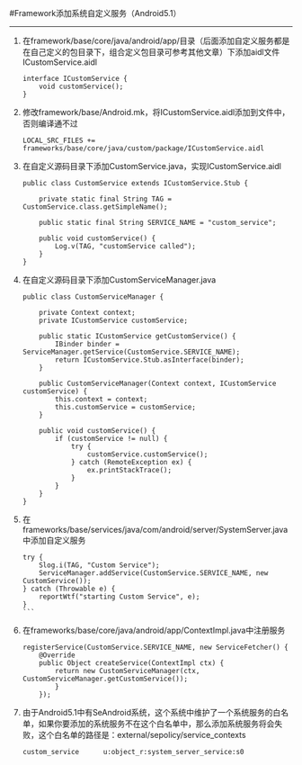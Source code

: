 #Framework添加系统自定义服务（Android5.1）  
***  

1. 在framework/base/core/java/android/app/目录（后面添加自定义服务都是在自己定义的包目录下，组合定义包目录可参考其他文章）下添加aidl文件ICustomService.aidl

	```  
	interface ICustomService {  
		void customService();
	}
	```  
  
2. 修改framework/base/Android.mk，将ICustomService.aidl添加到文件中，否则编译通不过

	```
	LOCAL_SRC_FILES += frameworks/base/core/java/custom/package/ICustomService.aidl
	```  
	
3. 在自定义源码目录下添加CustomService.java，实现ICustomService.aidl

	```  
	public class CustomService extends ICustomService.Stub {

    	private static final String TAG = CustomService.class.getSimpleName();

    	public static final String SERVICE_NAME = "custom_service";

    	public void customService() {
        	Log.v(TAG, "customService called");
    	}
	}
	```
	
4. 在自定义源码目录下添加CustomServiceManager.java

	```  
	public class CustomServiceManager {

    	private Context context;
    	private ICustomService customService;

    	public static ICustomService getCustomService() {
        	IBinder binder = ServiceManager.getService(CustomService.SERVICE_NAME);
        	return ICustomService.Stub.asInterface(binder);
    	}

    	public CustomServiceManager(Context context, ICustomService customService) {
        	this.context = context;
        	this.customService = customService;
    	}

    	public void customService() {
        	if (customService != null) {
            	try {
                	customService.customService();
            	} catch (RemoteException ex) {
                	ex.printStackTrace();
            	}
        	}
    	}
	}
	```  
	
5. 在frameworks/base/services/java/com/android/server/SystemServer.java中添加自定义服务

	``` 
	try {
    	Slog.i(TAG, "Custom Service");  
      	ServiceManager.addService(CustomService.SERVICE_NAME, new CustomService());
    } catch (Throwable e) {    
    	reportWtf("starting Custom Service", e);
    }
	```  
	
6. 在frameworks/base/core/java/android/app/ContextImpl.java中注册服务

	```  
	registerService(CustomService.SERVICE_NAME, new ServiceFetcher() {
    	@Override    
    	public Object createService(ContextImpl ctx) {        
    		return new CustomServiceManager(ctx, CustomServiceManager.getCustomService());    
    		}
    	});
	```  
	
7. 由于Android5.1中有SeAndroid系统，这个系统中维护了一个系统服务的白名单，如果你要添加的系统服务不在这个白名单中，那么添加系统服务将会失败，这个白名单的路径是：external/sepolicy/service_contexts  

	```  
	custom_service 		u:object_r:system_server_service:s0
	```
